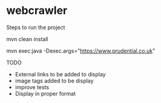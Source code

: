 # webcrawler
Steps to run the project

mvn clean install 

mvn exec:java -Dexec.args="https://www.prudential.co.uk"


TODO
- External links to be added to display
- image tags added to be display
- improve tests
- Display in proper format
